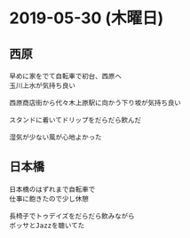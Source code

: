 # 2019-05-30 (木曜日)

## 西原

    早めに家をでて自転車で初台、西原へ
    玉川上水が気持ち良い

    西原商店街から代々木上原駅に向かう下り坂が気持ち良い

    スタンドに着いてドリップをだらだら飲んだ

    湿気が少ない風が心地よかった

## 日本橋

    日本橋のはずれまで自転車で
    仕事に飽きたので少し休憩

    長椅子でトゥデイズをだらだら飲みながら
    ボッサとJazzを聴いてた
